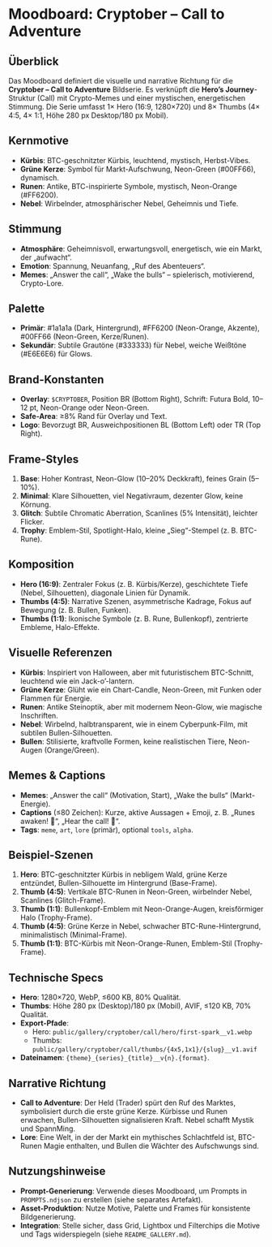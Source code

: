 # Moodboard: Cryptober – Call to Adventure

## Überblick
Das Moodboard definiert die visuelle und narrative Richtung für die **Cryptober – Call to Adventure** Bildserie. Es verknüpft die **Hero’s Journey**-Struktur (Call) mit Crypto-Memes und einer mystischen, energetischen Stimmung. Die Serie umfasst 1× Hero (16:9, 1280×720) und 8× Thumbs (4× 4:5, 4× 1:1, Höhe 280 px Desktop/180 px Mobil).

## Kernmotive
- **Kürbis**: BTC-geschnitzter Kürbis, leuchtend, mystisch, Herbst-Vibes.
- **Grüne Kerze**: Symbol für Markt-Aufschwung, Neon-Green (#00FF66), dynamisch.
- **Runen**: Antike, BTC-inspirierte Symbole, mystisch, Neon-Orange (#FF6200).
- **Nebel**: Wirbelnder, atmosphärischer Nebel, Geheimnis und Tiefe.

## Stimmung
- **Atmosphäre**: Geheimnisvoll, erwartungsvoll, energetisch, wie ein Markt, der „aufwacht“.
- **Emotion**: Spannung, Neuanfang, „Ruf des Abenteuers“.
- **Memes**: „Answer the call“, „Wake the bulls“ – spielerisch, motivierend, Crypto-Lore.

## Palette
- **Primär**: #1a1a1a (Dark, Hintergrund), #FF6200 (Neon-Orange, Akzente), #00FF66 (Neon-Green, Kerze/Runen).
- **Sekundär**: Subtile Grautöne (#333333) für Nebel, weiche Weißtöne (#E6E6E6) für Glows.

## Brand-Konstanten
- **Overlay**: `$CRYPTOBER`, Position BR (Bottom Right), Schrift: Futura Bold, 10–12 pt, Neon-Orange oder Neon-Green.
- **Safe-Area**: ≥8% Rand für Overlay und Text.
- **Logo**: Bevorzugt BR, Ausweichpositionen BL (Bottom Left) oder TR (Top Right).

## Frame-Styles
1. **Base**: Hoher Kontrast, Neon-Glow (10–20% Deckkraft), feines Grain (5–10%).
2. **Minimal**: Klare Silhouetten, viel Negativraum, dezenter Glow, keine Körnung.
3. **Glitch**: Subtile Chromatic Aberration, Scanlines (5% Intensität), leichter Flicker.
4. **Trophy**: Emblem-Stil, Spotlight-Halo, kleine „Sieg“-Stempel (z. B. BTC-Rune).

## Komposition
- **Hero (16:9)**: Zentraler Fokus (z. B. Kürbis/Kerze), geschichtete Tiefe (Nebel, Silhouetten), diagonale Linien für Dynamik.
- **Thumbs (4:5)**: Narrative Szenen, asymmetrische Kadrage, Fokus auf Bewegung (z. B. Bullen, Funken).
- **Thumbs (1:1)**: Ikonische Symbole (z. B. Rune, Bullenkopf), zentrierte Embleme, Halo-Effekte.

## Visuelle Referenzen
- **Kürbis**: Inspiriert von Halloween, aber mit futuristischem BTC-Schnitt, leuchtend wie ein Jack-o’-lantern.
- **Grüne Kerze**: Glüht wie ein Chart-Candle, Neon-Green, mit Funken oder Flammen für Energie.
- **Runen**: Antike Steinoptik, aber mit modernem Neon-Glow, wie magische Inschriften.
- **Nebel**: Wirbelnd, halbtransparent, wie in einem Cyberpunk-Film, mit subtilen Bullen-Silhouetten.
- **Bullen**: Stilisierte, kraftvolle Formen, keine realistischen Tiere, Neon-Augen (Orange/Green).

## Memes & Captions
- **Memes**: „Answer the call“ (Motivation, Start), „Wake the bulls“ (Markt-Energie).
- **Captions** (≤80 Zeichen): Kurze, aktive Aussagen + Emoji, z. B. „Runes awaken! 🌌“, „Hear the call! 🐂“.
- **Tags**: `meme`, `art`, `lore` (primär), optional `tools`, `alpha`.

## Beispiel-Szenen
1. **Hero**: BTC-geschnitzter Kürbis in nebligem Wald, grüne Kerze entzündet, Bullen-Silhouette im Hintergrund (Base-Frame).
2. **Thumb (4:5)**: Vertikale BTC-Runen in Neon-Green, wirbelnder Nebel, Scanlines (Glitch-Frame).
3. **Thumb (1:1)**: Bullenkopf-Emblem mit Neon-Orange-Augen, kreisförmiger Halo (Trophy-Frame).
4. **Thumb (4:5)**: Grüne Kerze in Nebel, schwacher BTC-Rune-Hintergrund, minimalistisch (Minimal-Frame).
5. **Thumb (1:1)**: BTC-Kürbis mit Neon-Orange-Runen, Emblem-Stil (Trophy-Frame).

## Technische Specs
- **Hero**: 1280×720, WebP, ≤600 KB, 80% Qualität.
- **Thumbs**: Höhe 280 px (Desktop)/180 px (Mobil), AVIF, ≤120 KB, 70% Qualität.
- **Export-Pfade**:
  - Hero: `public/gallery/cryptober/call/hero/first-spark__v1.webp`
  - Thumbs: `public/gallery/cryptober/call/thumbs/{4x5,1x1}/{slug}__v1.avif`
- **Dateinamen**: `{theme}_{series}_{title}__v{n}.{format}`.

## Narrative Richtung
- **Call to Adventure**: Der Held (Trader) spürt den Ruf des Marktes, symbolisiert durch die erste grüne Kerze. Kürbisse und Runen erwachen, Bullen-Silhouetten signalisieren Kraft. Nebel schafft Mystik und SpannMing.
- **Lore**: Eine Welt, in der der Markt ein mythisches Schlachtfeld ist, BTC-Runen Magie enthalten, und Bullen die Wächter des Aufschwungs sind.

## Nutzungshinweise
- **Prompt-Generierung**: Verwende dieses Moodboard, um Prompts in `PROMPTS.ndjson` zu erstellen (siehe separates Artefakt).
- **Asset-Produktion**: Nutze Motive, Palette und Frames für konsistente Bildgenerierung.
- **Integration**: Stelle sicher, dass Grid, Lightbox und Filterchips die Motive und Tags widerspiegeln (siehe `README_GALLERY.md`).